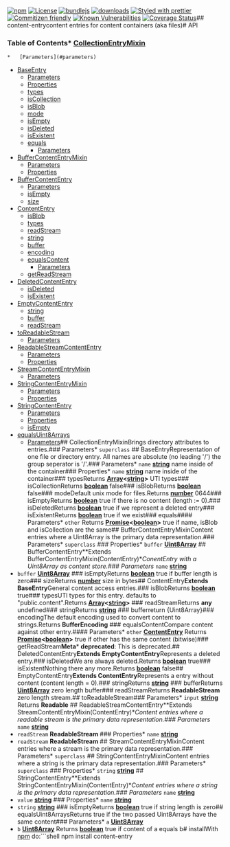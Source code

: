 [![npm](https://img.shields.io/npm/v/content-entry.svg)](https://www.npmjs.com/package/content-entry)
[![License](https://img.shields.io/badge/License-BSD%203--Clause-blue.svg)](https://opensource.org/licenses/BSD-3-Clause)
[![bundlejs](https://deno.bundlejs.com/?q=content-entry\&badge=detailed)](https://bundlejs.com/?q=content-entry)
[![downloads](http://img.shields.io/npm/dm/content-entry.svg?style=flat-square)](https://npmjs.org/package/content-entry)
[![Styled with prettier](https://img.shields.io/badge/styled_with-prettier-ff69b4.svg)](https://github.com/prettier/prettier)
[![Commitizen friendly](https://img.shields.io/badge/commitizen-friendly-brightgreen.svg)](http://commitizen.github.io/cz-cli/)
[![Known Vulnerabilities](https://snyk.io/test/github/arlac77/content-entry/badge.svg)](https://snyk.io/test/github/arlac77/content-entry)
[![Coverage Status](https://coveralls.io/repos/arlac77/content-entry/badge.svg)](https://coveralls.io/github/arlac77/content-entry)## content-entrycontent entries for content containers (aka files)# API<!-- Generated by documentation.js. Update this documentation by updating the source code. -->

### Table of Contents*   [CollectionEntryMixin](#collectionentrymixin)
    *   [Parameters](#parameters)
*   [BaseEntry](#baseentry)
    *   [Parameters](#parameters-1)
    *   [Properties](#properties)
    *   [types](#types)
    *   [isCollection](#iscollection)
    *   [isBlob](#isblob)
    *   [mode](#mode)
    *   [isEmpty](#isempty)
    *   [isDeleted](#isdeleted)
    *   [isExistent](#isexistent)
    *   [equals](#equals)
        *   [Parameters](#parameters-2)
*   [BufferContentEntryMixin](#buffercontententrymixin)
    *   [Parameters](#parameters-3)
    *   [Properties](#properties-1)
*   [BufferContentEntry](#buffercontententry)
    *   [Parameters](#parameters-4)
    *   [isEmpty](#isempty-1)
    *   [size](#size)
*   [ContentEntry](#contententry)
    *   [isBlob](#isblob-1)
    *   [types](#types-1)
    *   [readStream](#readstream)
    *   [string](#string)
    *   [buffer](#buffer)
    *   [encoding](#encoding)
    *   [equalsContent](#equalscontent)
        *   [Parameters](#parameters-5)
    *   [getReadStream](#getreadstream)
*   [DeletedContentEntry](#deletedcontententry)
    *   [isDeleted](#isdeleted-1)
    *   [isExistent](#isexistent-1)
*   [EmptyContentEntry](#emptycontententry)
    *   [string](#string-1)
    *   [buffer](#buffer-1)
    *   [readStream](#readstream-1)
*   [toReadableStream](#toreadablestream)
    *   [Parameters](#parameters-6)
*   [ReadableStreamContentEntry](#readablestreamcontententry)
    *   [Parameters](#parameters-7)
    *   [Properties](#properties-2)
*   [StreamContentEntryMixin](#streamcontententrymixin)
    *   [Parameters](#parameters-8)
*   [StringContentEntryMixin](#stringcontententrymixin)
    *   [Parameters](#parameters-9)
    *   [Properties](#properties-3)
*   [StringContentEntry](#stringcontententry)
    *   [Parameters](#parameters-10)
    *   [Properties](#properties-4)
    *   [isEmpty](#isempty-2)
*   [equalsUint8Arrays](#equalsuint8arrays)
    *   [Parameters](#parameters-11)## CollectionEntryMixinBrings directory attributes to entries.### Parameters*   `superclass` &#x20;## BaseEntryRepresentation of one file or directory entry.
All names are absolute (no leading '/') the group seperator is '/'.### Parameters*   `name` **[string](https://developer.mozilla.org/docs/Web/JavaScript/Reference/Global_Objects/String)** name inside of the container### Properties*   `name` **[string](https://developer.mozilla.org/docs/Web/JavaScript/Reference/Global_Objects/String)** name inside of the container### typesReturns **[Array](https://developer.mozilla.org/docs/Web/JavaScript/Reference/Global_Objects/Array)<[string](https://developer.mozilla.org/docs/Web/JavaScript/Reference/Global_Objects/String)>** UTI types### isCollectionReturns **[boolean](https://developer.mozilla.org/docs/Web/JavaScript/Reference/Global_Objects/Boolean)** false### isBlobReturns **[boolean](https://developer.mozilla.org/docs/Web/JavaScript/Reference/Global_Objects/Boolean)** false### modeDefault unix mode for files.Returns **[number](https://developer.mozilla.org/docs/Web/JavaScript/Reference/Global_Objects/Number)** 0644### isEmptyReturns **[boolean](https://developer.mozilla.org/docs/Web/JavaScript/Reference/Global_Objects/Boolean)** true if there is no content (length := 0).### isDeletedReturns **[boolean](https://developer.mozilla.org/docs/Web/JavaScript/Reference/Global_Objects/Boolean)** true if we represent a deleted entry### isExistentReturns **[boolean](https://developer.mozilla.org/docs/Web/JavaScript/Reference/Global_Objects/Boolean)** true if we exist### equals#### Parameters*   `other` &#x20;Returns **[Promise](https://developer.mozilla.org/docs/Web/JavaScript/Reference/Global_Objects/Promise)<[boolean](https://developer.mozilla.org/docs/Web/JavaScript/Reference/Global_Objects/Boolean)>** true if name, isBlob and isCollection are the same## BufferContentEntryMixinContent entries where a Uint8Array is the primary data representation.### Parameters*   `superclass` &#x20;### Properties*   `buffer` **[Uint8Array](https://developer.mozilla.org/docs/Web/JavaScript/Reference/Global_Objects/Uint8Array)**&#x20;## BufferContentEntry**Extends BufferContentEntryMixin(ContentEntry)**ConentEntry with a Uint8Array as content store.### Parameters*   `name` **[string](https://developer.mozilla.org/docs/Web/JavaScript/Reference/Global_Objects/String)**&#x20;
*   `buffer` **[Uint8Array](https://developer.mozilla.org/docs/Web/JavaScript/Reference/Global_Objects/Uint8Array)**&#x20;### isEmptyReturns **[boolean](https://developer.mozilla.org/docs/Web/JavaScript/Reference/Global_Objects/Boolean)** true if buffer length is zero### sizeReturns **[number](https://developer.mozilla.org/docs/Web/JavaScript/Reference/Global_Objects/Number)** size in bytes## ContentEntry**Extends BaseEntry**General content access entries.### isBlobReturns **[boolean](https://developer.mozilla.org/docs/Web/JavaScript/Reference/Global_Objects/Boolean)** true### typesUTI types for this entry.
defaults to "public.content".Returns **[Array](https://developer.mozilla.org/docs/Web/JavaScript/Reference/Global_Objects/Array)<[string](https://developer.mozilla.org/docs/Web/JavaScript/Reference/Global_Objects/String)>** ### readStreamReturns **any** undefined### stringReturns **[string](https://developer.mozilla.org/docs/Web/JavaScript/Reference/Global_Objects/String)** ### bufferreturn {Uint8Array}### encodingThe default encoding used to convert content to strings.Returns **BufferEncoding** ### equalsContentCompare content against other entry.#### Parameters*   `other` **[ContentEntry](#contententry)**&#x20;Returns **[Promise](https://developer.mozilla.org/docs/Web/JavaScript/Reference/Global_Objects/Promise)<[boolean](https://developer.mozilla.org/docs/Web/JavaScript/Reference/Global_Objects/Boolean)>** true if other has the same content (bitwise)### getReadStream**Meta***   **deprecated**: This is deprecated.## DeletedContentEntry**Extends EmptyContentEntry**Represents a deleted entry.### isDeletedWe are always deleted.Returns **[boolean](https://developer.mozilla.org/docs/Web/JavaScript/Reference/Global_Objects/Boolean)** true### isExistentNothing there any more.Returns **[boolean](https://developer.mozilla.org/docs/Web/JavaScript/Reference/Global_Objects/Boolean)** false## EmptyContentEntry**Extends ContentEntry**Represents a entry without content (content length = 0).### stringReturns **[string](https://developer.mozilla.org/docs/Web/JavaScript/Reference/Global_Objects/String)** ### bufferReturns **[Uint8Array](https://developer.mozilla.org/docs/Web/JavaScript/Reference/Global_Objects/Uint8Array)** zero length buffer### readStreamReturns **ReadableStream** zero length stream.## toReadableStream### Parameters*   `input` **[string](https://developer.mozilla.org/docs/Web/JavaScript/Reference/Global_Objects/String)**&#x20;Returns **Readable** ## ReadableStreamContentEntry**Extends StreamContentEntryMixin(ContentEntry)**Content entries where a readable stream is the primary data representation.### Parameters*   `name` **[string](https://developer.mozilla.org/docs/Web/JavaScript/Reference/Global_Objects/String)**&#x20;
*   `readStream` **ReadableStream**&#x20;### Properties*   `name` **[string](https://developer.mozilla.org/docs/Web/JavaScript/Reference/Global_Objects/String)**&#x20;
*   `readStream` **ReadableStream**&#x20;## StreamContentEntryMixinContent entries where a stream is the primary data representation.### Parameters*   `superclass` &#x20;## StringContentEntryMixinContent entries where a string is the primary data representation.### Parameters*   `superclass` &#x20;### Properties*   `string` **[string](https://developer.mozilla.org/docs/Web/JavaScript/Reference/Global_Objects/String)**&#x20;## StringContentEntry**Extends StringContentEntryMixin(ContentEntry)**Content entries where a string is the primary data representation.### Parameters*   `name` **[string](https://developer.mozilla.org/docs/Web/JavaScript/Reference/Global_Objects/String)**&#x20;
*   `value` **[string](https://developer.mozilla.org/docs/Web/JavaScript/Reference/Global_Objects/String)**&#x20;### Properties*   `name` **[string](https://developer.mozilla.org/docs/Web/JavaScript/Reference/Global_Objects/String)**&#x20;
*   `string` **[string](https://developer.mozilla.org/docs/Web/JavaScript/Reference/Global_Objects/String)**&#x20;### isEmptyReturns **[boolean](https://developer.mozilla.org/docs/Web/JavaScript/Reference/Global_Objects/Boolean)** true if string length is zero## equalsUint8ArraysReturns true if the two passed Uint8Arrays have the same content### Parameters*   `a` **[Uint8Array](https://developer.mozilla.org/docs/Web/JavaScript/Reference/Global_Objects/Uint8Array)**&#x20;
*   `b` **[Uint8Array](https://developer.mozilla.org/docs/Web/JavaScript/Reference/Global_Objects/Uint8Array)**&#x20;Returns **[boolean](https://developer.mozilla.org/docs/Web/JavaScript/Reference/Global_Objects/Boolean)** true if content of a equals b# installWith [npm](http://npmjs.org) do:```shell
npm install content-entry
```# licenseBSD-2-Clause
